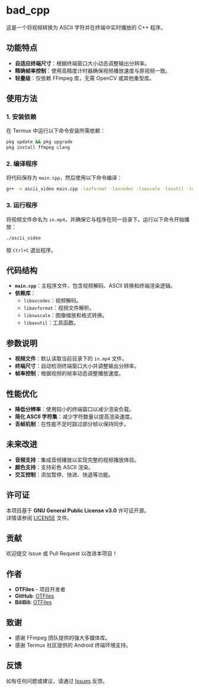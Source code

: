 # bad_cpp

这是一个将视频转换为 ASCII 字符并在终端中实时播放的 C++ 程序。

## 功能特点
- **自适应终端尺寸**：根据终端窗口大小动态调整输出分辨率。
- **精确帧率控制**：使用高精度计时器确保视频播放速度与原视频一致。
- **轻量级**：仅依赖 FFmpeg 库，无需 OpenCV 或其他重型库。

## 使用方法

### 1. 安装依赖

在 Termux 中运行以下命令安装所需依赖：

```bash
pkg update && pkg upgrade
pkg install ffmpeg clang
```

### 2. 编译程序

将代码保存为 `main.cpp`，然后使用以下命令编译：

```bash
g++ -o ascii_video main.cpp -lavformat -lavcodec -lswscale -lavutil -lm
```

### 3. 运行程序

将视频文件命名为 `in.mp4`，并确保它与程序在同一目录下。运行以下命令开始播放：

```bash
./ascii_video
```

按 `Ctrl+C` 退出程序。

## 代码结构

- **`main.cpp`**：主程序文件，包含视频解码、ASCII 转换和终端渲染逻辑。
- **依赖库**：
  - `libavcodec`：视频解码。
  - `libavformat`：视频文件解析。
  - `libswscale`：图像缩放和格式转换。
  - `libavutil`：工具函数。

## 参数说明

- **视频文件**：默认读取当前目录下的 `in.mp4` 文件。
- **终端尺寸**：自动检测终端窗口大小并调整输出分辨率。
- **帧率控制**：根据视频的帧率动态调整播放速度。

## 性能优化

- **降低分辨率**：使用较小的终端窗口以减少渲染负载。
- **简化 ASCII 字符集**：减少字符数量以提高渲染速度。
- **丢帧机制**：在性能不足时跳过部分帧以保持同步。

## 未来改进

- **音频支持**：集成音频播放以实现完整的视频播放体验。
- **颜色支持**：支持彩色 ASCII 渲染。
- **交互控制**：添加暂停、快进、快退等功能。

## 许可证

本项目基于 **GNU General Public License v3.0** 许可证开源。  
详情请参阅 [LICENSE](LICENSE) 文件。

## 贡献

欢迎提交 Issue 或 Pull Request 以改进本项目！

## 作者

- **OTFiles** - 项目开发者
- **GitHub**: [OTFiles](https://github.com/OTFiles)
- **BiliBili**: [OTFiles](https://b23.tv/r9qzgLy)

## 致谢

- 感谢 FFmpeg 团队提供的强大多媒体库。
- 感谢 Termux 社区提供的 Android 终端环境支持。

## 反馈

如有任何问题或建议，请通过 [Issues](https://github.com/OTFiles/bad_cpp/issues) 反馈。
